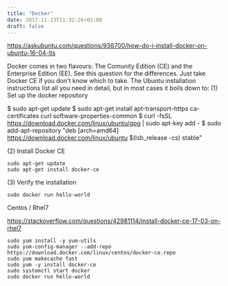 ```yaml
---
title: "Docker"
date: 2017-11-13T11:32:26+01:00
draft: false 
---
```


https://askubuntu.com/questions/938700/how-do-i-install-docker-on-ubuntu-16-04-lts
	
Docker comes in two flavours: The Comunity Edition (CE) and the Enterprise Edition (EE). See this question for the differences. Just take Docker CE if you don't know which to take.
The Ubuntu installation instructions list all you need in detail, but in most cases it boils down to:
(1) Set up the docker repository

$ sudo apt-get update
$ sudo apt-get install apt-transport-https ca-certificates curl software-properties-common
$ curl -fsSL https://download.docker.com/linux/ubuntu/gpg | sudo apt-key add -
$ sudo add-apt-repository "deb [arch=amd64] https://download.docker.com/linux/ubuntu $(lsb_release -cs) stable"

(2) Install Docker CE

```
sudo apt-get update
sudo apt-get install docker-ce
```

(3) Verify the installation
```
sudo docker run hello-world
```

Centos / Rhel7 

https://stackoverflow.com/questions/42981114/install-docker-ce-17-03-on-rhel7

```
sudo yum install -y yum-utils
sudo yum-config-manager --add-repo https://download.docker.com/linux/centos/docker-ce.repo
sudo yum makecache fast
sudo yum -y install docker-ce
sudo systemctl start docker
sudo docker run hello-world
```

```
```

```
```

```
```


```
```

```
```

```
```

```

```
```

```
```

```
```

```
```

```
